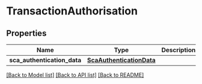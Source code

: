 # TransactionAuthorisation

## Properties
Name | Type | Description | Notes
------------ | ------------- | ------------- | -------------
**sca_authentication_data** | [**ScaAuthenticationData**](ScaAuthenticationData.md) |  | 

[[Back to Model list]](../README.md#documentation-for-models) [[Back to API list]](../README.md#documentation-for-api-endpoints) [[Back to README]](../README.md)

